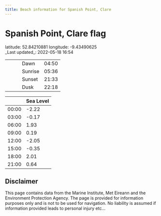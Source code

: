 ```yaml
---
title: Beach information for Spanish Point, Clare
---
```

# Spanish Point, Clare <span class="material-icons blue-flag">flag</span>

<div class="location-info">latitude: 52.84210881 longitude: -9.43490625</div>
<div class="met-eireann-warnings"></div>
_Last updated_: 2022-05-18 16:54

|   |   |   |   |   |
|---|---|---|---|---|
|   |   |   | Dawn  | 04:50 |
|   |   |   | Sunrise  | 05:36 |
|   |   |   | Sunset  | 21:33 |
|   |   |   | Dusk  | 22:18 |

<div></div>

|   | Sea Level  |
|---|---|
| 00:00 | -2.22 |
| 03:00 | -0.17 |
| 06:00 | 1.93 |
| 09:00 | 0.19 |
| 12:00 | -2.05 |
| 15:00 | -0.35 |
| 18:00 | 2.01 |
| 21:00 | 0.64 |

## Disclaimer

This page contains data from the Marine Institute,
Met Eireann and the Environment Protection Agency. The page is provided for
information purposes only and is not to be used for navigation. No liability
is assumed if information provided leads to personal injury etc...